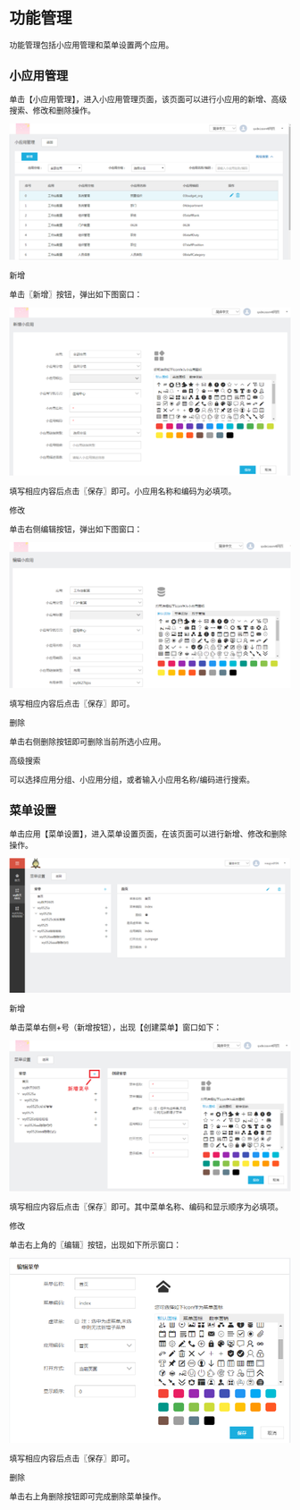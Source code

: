 # 功能管理

功能管理包括小应用管理和菜单设置两个应用。

## 小应用管理

单击【小应用管理】，进入小应用管理页面，该页面可以进行小应用的新增、高级搜索、修改和删除操作。

![](/articles/workbench/3-/image/image35.png)
 
新增

单击〖新增〗按钮，弹出如下图窗口：

![](/articles/workbench/3-/image/image36.png)
 
填写相应内容后点击〖保存〗即可。小应用名称和编码为必填项。

修改

单击右侧编辑按钮，弹出如下图窗口：

![](/articles/workbench/3-/image/image37.png)
 
填写相应内容后点击〖保存〗即可。

删除

单击右侧删除按钮即可删除当前所选小应用。

高级搜索

可以选择应用分组、小应用分组，或者输入小应用名称/编码进行搜索。

## 菜单设置

单击应用【菜单设置】，进入菜单设置页面，在该页面可以进行新增、修改和删除操作。

![](/articles/workbench/3-/image/image38.png)
 
新增

单击菜单右侧+号（新增按钮），出现【创建菜单】窗口如下：

![](/articles/workbench/3-/image/image39.png)

 
填写相应内容后点击〖保存〗即可。其中菜单名称、编码和显示顺序为必填项。

修改

单击右上角的〖编辑〗按钮，出现如下所示窗口：

![](/articles/workbench/3-/image/image40.png)
 
填写相应内容后点击〖保存〗即可。

删除

单击右上角删除按钮即可完成删除菜单操作。
